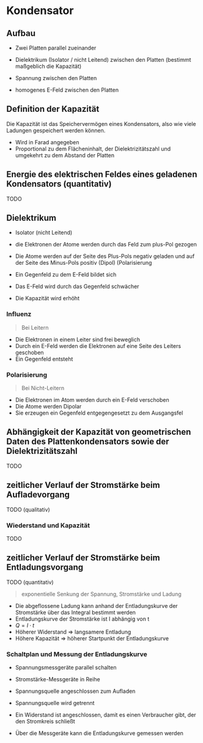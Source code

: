 # Kondensator

## Aufbau

- Zwei Platten parallel zueinander
- Dielektrikum (Isolator / nicht Leitend) zwischen den Platten (bestimmt maßgeblich die Kapazität)
- Spannung zwischen den Platten

- homogenes E-Feld zwischen den Platten

## Definition der Kapazität

Die Kapazität ist das Speichervermögen eines Kondensators, also wie viele Ladungen gespeichert werden können.

- Wird in Farad angegeben
- Proportional zu dem Flächeninhalt, der Dielektrizitätszahl und umgekehrt zu dem Abstand der Platten

## Energie des elektrischen Feldes eines geladenen Kondensators (quantitativ)

TODO

## Dielektrikum

- Isolator (nicht Leitend)

- die Elektronen der Atome werden durch das Feld zum plus-Pol gezogen
- Die Atome werden auf der Seite des Plus-Pols negativ geladen und auf der Seite des Minus-Pols positiv (Dipol) (Polarisierung
- Ein Gegenfeld zu dem E-Feld bildet sich
- Das E-Feld wird durch das Gegenfeld schwächer
- Die Kapazität wird erhöht

### Influenz

> Bei Leitern

- Die Elektronen in einem Leiter sind frei beweglich
- Durch ein E-Feld werden die Elektronen auf eine Seite des Leiters geschoben
- Ein Gegenfeld entsteht

### Polarisierung

> Bei Nicht-Leitern

- Die Elektronen im Atom werden durch ein E-Feld verschoben
- Die Atome werden Dipolar
- Sie erzeugen ein Gegenfeld entgegengesetzt zu dem Ausgangsfel

## Abhängigkeit der Kapazität von geometrischen Daten des Plattenkondensators sowie der Dielektrizitätszahl

TODO

## zeitlicher Verlauf der Stromstärke beim Aufladevorgang

TODO (qualitativ)

### Wiederstand und Kapazität

TODO

## zeitlicher Verlauf der Stromstärke beim Entladungsvorgang

TODO (quantitativ)

> exponentielle Senkung der Spannung, Stromstärke und Ladung

- Die abgeflossene Ladung kann anhand der Entladungskurve der Stromstärke über das Integral bestimmt werden
- Entladungskurve der Stromstärke ist I abhängig von t
- $Q = I \cdot t$
- Höherer Widerstand => langsamere Entladung
- Höhere Kapazität => höherer Startpunkt der Entladungskurve

### Schaltplan und Messung der Entladungskurve

- Spannungsmessgeräte parallel schalten
- Stromstärke-Messgeräte in Reihe

- Spannungsquelle angeschlossen zum Aufladen
- Spannungsquelle wird getrennt
- Ein Widerstand ist angeschlossen, damit es einen Verbraucher gibt, der den Stromkreis schließt
- Über die Messgeräte kann die Entladungskurve gemessen werden

